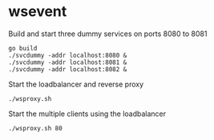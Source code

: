 # wsevent

Build and start three dummy services on ports 8080 to 8081

```
go build
./svcdummy -addr localhost:8080 &
./svcdummy -addr localhost:8081 &
./svcdummy -addr localhost:8082 &
```

Start the loadbalancer and reverse proxy
```
./wsproxy.sh
```

Start the multiple clients using the loadbalancer

```
./wsproxy.sh 80
```
